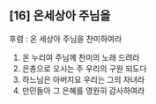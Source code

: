 ## [16] 온세상아 주님을

후렴 : 온 세상아 주님을 찬미하여라
1) 온 누리여 주님께 찬미의 노래 드려라
2) 은총으로 오시는 주 우리의 구원 되도다
3) 하느님은 아버지요 우리는 그의 자녀라
4) 만민들아 그 은혜를 영원히 감사하여라
